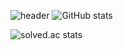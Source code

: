 ![header](https://capsule-render.vercel.app/api?text=CHAEYEONG&animation=twinkling)
![GitHub stats](https://github-readme-stats.vercel.app/api?&color=gradient&username=Leechae00&theme=buefy&show_icons=true&height=400)

![solved.ac stats](https://github-readme-solvedac.vercel.app/api/?handle=mirr0615)

<!--
**Leechae00/Leechae00** is a ✨ _special_ ✨ repository because its `README.md` (this file) appears on your GitHub profile.

Here are some ideas to get you started:

- 🔭 I’m currently working on ...
- 🌱 I’m currently learning ...
- 👯 I’m looking to collaborate on ...
- 🤔 I’m looking for help with ...
- 💬 Ask me about ...
- 📫 How to reach me: ...
- 😄 Pronouns: ...
- ⚡ Fun fact: ...
-->
